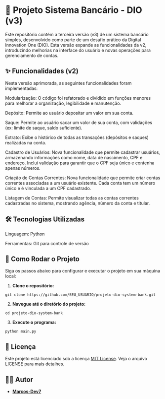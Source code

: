 # 🏦 Projeto Sistema Bancário - DIO (v3)
Este repositório contém a terceira versão (v3) de um sistema bancário simples, desenvolvido como parte de um desafio prático da Digital Innovation One (DIO). Esta versão expande as funcionalidades da v2, introduzindo melhorias na interface do usuário e novas operações para gerenciamento de contas.

## ✨ Funcionalidades (v2)
Nesta versão aprimorada, as seguintes funcionalidades foram implementadas:

Modularização: O código foi refatorado e dividido em funções menores para melhorar a organização, legibilidade e manutenção.

Depósito: Permite ao usuário depositar um valor em sua conta.

Saque: Permite ao usuário sacar um valor de sua conta, com validações (ex: limite de saque, saldo suficiente).

Extrato: Exibe o histórico de todas as transações (depósitos e saques) realizadas na conta.

Cadastro de Usuários: Nova funcionalidade que permite cadastrar usuários, armazenando informações como nome, data de nascimento, CPF e endereço. Inclui validação para garantir que o CPF seja único e contenha apenas números.

Criação de Contas Correntes: Nova funcionalidade que permite criar contas correntes associadas a um usuário existente. Cada conta tem um número único e é vinculada a um CPF cadastrado.

Listagem de Contas: Permite visualizar todas as contas correntes cadastradas no sistema, mostrando agência, número da conta e titular.

## 🛠️ Tecnologias Utilizadas
Linguagem: Python

Ferramentas: Git para controle de versão

## 🚀 Como Rodar o Projeto
Siga os passos abaixo para configurar e executar o projeto em sua máquina local:

1. **Clone o repositório:**
```
git clone https://github.com/SEU_USUARIO/projeto-dio-system-bank.git
```
2. **Navegue até o diretório do projeto:**
```
cd projeto-dio-system-bank
```
3. **Execute o programa:**
```
python main.py
```
## 📄 Licença
Este projeto está licenciado sob a licença [MIT License](https://opensource.org/licenses/MIT). Veja o arquivo LICENSE para mais detalhes.

## 🧑‍💻 Autor
* **[Marcos-Dev7](https://github.com/Marcos-Dev7)**
